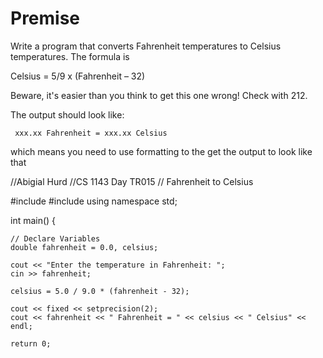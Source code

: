 # Premise

Write a program that converts Fahrenheit temperatures to Celsius temperatures.  The formula is

Celsius = 5/9 x (Fahrenheit – 32)

Beware, it's easier than you think to get this one wrong!  Check with 212.

The output should look like:

     xxx.xx Fahrenheit = xxx.xx Celsius

which means you need to use formatting to the get the output to look like that


//Abigial Hurd
//CS 1143 Day TR015
// Fahrenheit to Celsius

#include <iostream>
#include <iomanip>
using namespace std;

int main() {

    // Declare Variables 
    double fahrenheit = 0.0, celsius;

    cout << "Enter the temperature in Fahrenheit: ";
    cin >> fahrenheit;
    
    celsius = 5.0 / 9.0 * (fahrenheit - 32);

    cout << fixed << setprecision(2);
    cout << fahrenheit << " Fahrenheit = " << celsius << " Celsius" << endl;

    return 0;
